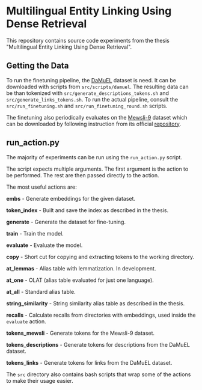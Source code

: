 # Multilingual Entity Linking Using Dense Retrieval

This repository contains source code experiments from the thesis "Multilingual Entity Linking Using Dense Retrieval".

## Getting the Data

To run the finetuning pipeline, the [DaMuEL](https://arxiv.org/abs/2306.09288) dataset is need.
It can be downloaded with scripts from `src/scripts/damuel`.
The resulting data can be than tokenized with `src/generate_descriptions_tokens.sh` and `src/generate_links_tokens.sh`.
To run the actual pipeline, consult the `src/run_finetuning.sh` and `src/run_finetuning_round.sh` scripts.

The finetuning also periodically evaluates on the [Mewsli-9](https://aclanthology.org/2020.emnlp-main.630/) dataset which can be downloaded by
following instruction from its official [repository](https://github.com/google-research/google-research/blob/master/dense_representations_for_entity_retrieval/mel/mewsli-9.md#get-mewsli-9-dataset).

## run_action.py

The majority of experiments can be run using the `run_action.py` script.

The script expects multiple arguments.
The first argument is the action to be performed.
The rest are then passed directly to the action.

The most useful actions are:

**embs** - Generate embeddings for the given dataset.

**token_index** - Built and save the index as described in the thesis.

**generate** - Generate the dataset for fine-tuning.

**train** - Train the model.

**evaluate** - Evaluate the model.

**copy** - Short cut for copying and extracting tokens to the working directory.

**at_lemmas** - Alias table with lemmatization. In development.

**at_one** - OLAT (alias table evaluated for just one language).

**at_all** - Standard alias table.

**string_similarity** - String similarity alias table as described in the thesis.

**recalls** - Calculate recalls from directories with embeddings, used inside the `evaluate` action.

**tokens_mewsli** - Generate tokens for the Mewsli-9 dataset.

**tokens_descriptions** - Generate tokens for descriptions from the DaMuEL dataset.

**tokens_links** - Generate tokens for links from the DaMuEL dataset.

The `src` directory also contains bash scripts that wrap some of the actions to make their usage easier.